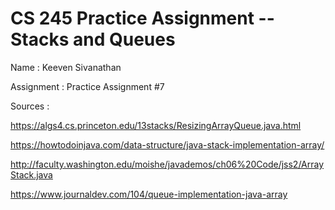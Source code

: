 # CS 245 Practice Assignment -- Stacks and Queues

Name : Keeven Sivanathan 

Assignment : Practice Assignment #7 

Sources : 

https://algs4.cs.princeton.edu/13stacks/ResizingArrayQueue.java.html 

https://howtodoinjava.com/data-structure/java-stack-implementation-array/

http://faculty.washington.edu/moishe/javademos/ch06%20Code/jss2/ArrayStack.java

https://www.journaldev.com/104/queue-implementation-java-array



